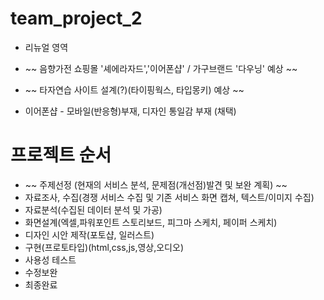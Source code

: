 # team_project_2
- 리뉴얼 영역
- ~~ 음향가전 쇼핑몰 '셰에라자드','이어폰샵' / 가구브랜드 '다우닝' 예상 ~~
- ~~ 타자연습 사이트 설계(?)(타이핑웍스, 타입몽키) 예상 ~~

- 이어폰샵 - 모바일(반응형)부재, 디자인 통일감 부재 (채택)

# 프로젝트 순서
- ~~ 주제선정 (현재의 서비스 분석, 문제점(개선점)발견 및 보완 계획) ~~
- 자료조사, 수집(경쟁 서비스 수집 및 기존 서비스 화면 캡쳐, 텍스트/이미지 수집)
- 자료분석(수집된 데이터 분석 및 가공)
- 화면설계(엑셀,파워포인트 스토리보드, 피그마 스케치, 페이퍼 스케치)
- 디자인 시안 제작(포토샵, 일러스트)
- 구현(프로토타입)(html,css,js,영상,오디오)
- 사용성 테스트
- 수정보완
- 최종완료